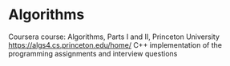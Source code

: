 # Algorithms
 Coursera course: Algorithms, Parts I and II, Princeton University
 https://algs4.cs.princeton.edu/home/
 C++ implementation of the programming assignments and interview questions
